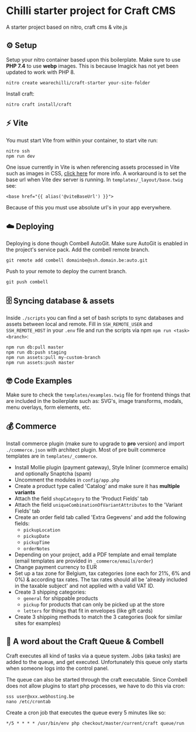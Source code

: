 # Chilli starter project for Craft CMS

A starter project based on nitro, craft cms & vite.js

## ⚙️ Setup
Setup your nitro container based upon this boilerplate. Make sure to use **PHP 7.4** to use **webp** images. This is because Imagick has not yet been updated to work with PHP 8.

    nitro create wearechilli/craft-starter your-site-folder

Install craft:

    nitro craft install/craft

## ⚡️ Vite

You must start Vite from within your container, to start vite run:

    nitro ssh
    npm run dev

One issue currently in Vite is when referencing assets processed in Vite such as images in CSS, [click here](https://github.com/vitejs/vite/issues/2196) for more info. A workaround is to set the base url when Vite dev server is running. In `templates/_layout/base.twig` see:

    <base href="{{ alias('@viteBaseUrl') }}">

Because of this you  must use absolute url's in your app everywhere.

## ☁️ Deploying

Deploying is done though Combell AutoGit. Make sure AutoGit is enabled in the project's service pack. Add the combell remote branch.

    git remote add combell domainbe@ssh.domain.be:auto.git

Push to your remote to deploy the current branch.

    git push combell

## 🗄 Syncing database & assets

Inside `./scripts` you can find a set of bash scripts to sync databases and assets between local and remote. Fill in `SSH_REMOTE_USER` and `SSH_REMOTE_HOST` in your `.env` file and run the scripts via npm `npm run <task> <branch>`:

    npm run db:pull master
    npm run db:push staging
    npm run assets:pull my-custom-branch
    npm run assets:push master

## 🤓 Code Examples

Make sure to check the `templates/examples.twig` file for frontend things that are included in the boilerplate such as: SVG's, image transforms, modals, menu overlays, form elements, etc.

## 💰 Commerce

Install commerce plugin (make sure to upgrade to **pro** version) and import `./commerce.json` with architect plugin. Most of pre built commerce templates are in `templates/_commerce`.

+ Install Mollie plugin (payment gateway), Style Inliner (commerce emails) and optionally Snaptcha (spam)
+ Uncomment the modules in `config/app.php`
+ Create a product type called 'Catalog' and make sure it has **multiple variants**
+ Attach the field `shopCategory` to the 'Product Fields' tab
+ Attach the field `uniqueCombinationOfVariantAttributes` to the 'Variant Fields' tab
+ Create an order field tab called 'Extra Gegevens' and add the following fields:
    - `pickupLocation`
    - `pickupDate`
    - `pickupTime`
    - `orderNotes`
+ Depending on your project, add a PDF template and email template (email templates are provided in `_commerce/emails/order`)
+ Change payment currency to EUR
+ Set up a tax zone for Belgium, tax categories (one each for 21%, 6% and 0%) & according tax rates. The tax rates should all be 'already included in the taxable subject' and not applied with a valid VAT ID.
+ Create 3 shipping categories:
    - `general` for shippable products
    - `pickup` for products that can only be picked up at the store
    - `letters` for things that fit in envelopes (like gift cards)
+ Create 3 shipping methods to match the 3 categories (look for similar sites for examples)

## 🏃 A word about the Craft Queue & Combell

Craft executes all kind of tasks via a queue system. Jobs (aka tasks) are added to the queue, and get executed. Unfortunately this queue only starts when someone logs into the control panel.

The queue can also be started through the craft executable. Since Combell does not allow plugins to start php processes, we have to do this via cron:

    sss user@xxx.webhosting.be
    nano /etc/crontab

Create a cron job that executes the queue every 5 minutes like so:

    */5 * * * * /usr/bin/env php checkout/master/current/craft queue/run
